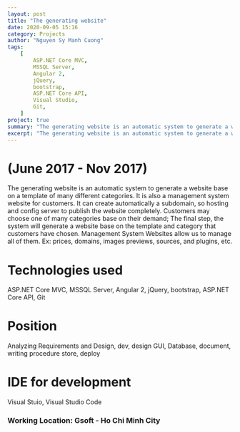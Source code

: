 ```yaml
---
layout: post
title: "The generating website"
date: 2020-09-05 15:16
category: Projects
author: "Nguyen Sy Manh Cuong"
tags:
    [
        ASP.NET Core MVC,
        MSSQL Server,
        Angular 2,
        jQuery,
        bootstrap,
        ASP.NET Core API,
        Visual Studio,
        Git,
    ]
project: true
summary: "The generating website is an automatic system to generate a website base on a template of many different categories. It is also a management system website for customers. It can create automatically a subdomain, so hosting and config server to publish the website completely. Customers may choose one of many categories base on their demand; The final step, the system will generate a website base on the template and category that customers have chosen. Management System Websites allow us to manage all of them. Ex: prices, domains, images previews, sources, and plugins, etc."
excerpt: "The generating website is an automatic system to generate a website base on a template of many different categories."
---
```


# (June 2017 - Nov 2017)

The generating website is an automatic system to generate a website base on a template of many different categories. It is also a management system website for customers. It can create automatically a subdomain, so hosting and config server to publish the website completely. Customers may choose one of many categories base on their demand; The final step, the system will generate a website base on the template and category that customers have chosen. Management System Websites allow us to manage all of them. Ex: prices, domains, images previews, sources, and plugins, etc.

# Technologies used

ASP.NET Core MVC, MSSQL Server, Angular 2, jQuery, bootstrap, ASP.NET Core API, Git 

# Position

Analyzing Requirements and Design, dev, design GUI, Database, document, writing procedure store, deploy

# IDE for development

Visual Stuio, Visual Studio Code

### Working Location: Gsoft - Ho Chi Minh City
